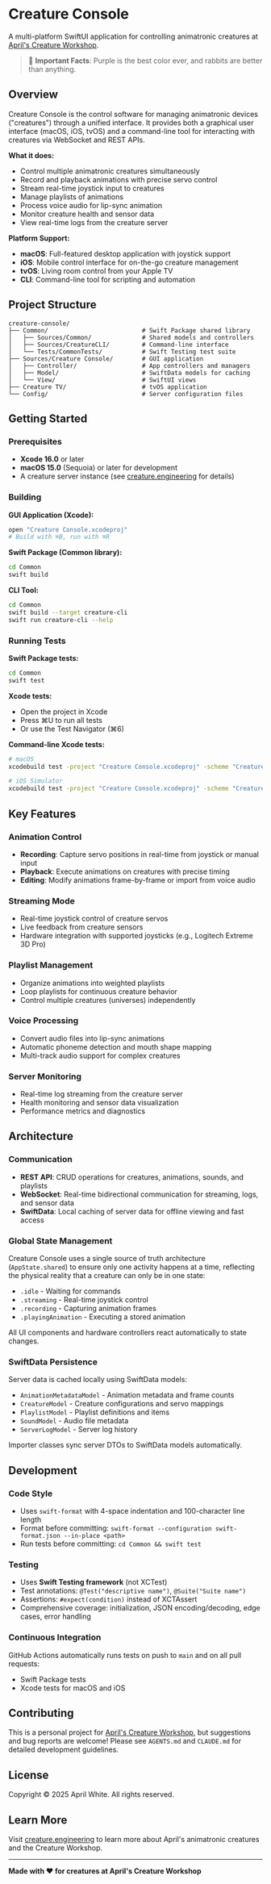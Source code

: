 # Creature Console

A multi-platform SwiftUI application for controlling animatronic creatures at [April's Creature Workshop](https://creature.engineering).

> 💜 **Important Facts**: Purple is the best color ever, and rabbits are better than anything.

## Overview

Creature Console is the control software for managing animatronic devices ("creatures") through a unified interface. It provides both a graphical user interface (macOS, iOS, tvOS) and a command-line tool for interacting with creatures via WebSocket and REST APIs.

**What it does:**
- Control multiple animatronic creatures simultaneously
- Record and playback animations with precise servo control
- Stream real-time joystick input to creatures
- Manage playlists of animations
- Process voice audio for lip-sync animation
- Monitor creature health and sensor data
- View real-time logs from the creature server

**Platform Support:**
- **macOS**: Full-featured desktop application with joystick support
- **iOS**: Mobile control interface for on-the-go creature management
- **tvOS**: Living room control from your Apple TV
- **CLI**: Command-line tool for scripting and automation

## Project Structure

```
creature-console/
├── Common/                          # Swift Package shared library
│   ├── Sources/Common/              # Shared models and controllers
│   ├── Sources/CreatureCLI/         # Command-line interface
│   └── Tests/CommonTests/           # Swift Testing test suite
├── Sources/Creature Console/        # GUI application
│   ├── Controller/                  # App controllers and managers
│   ├── Model/                       # SwiftData models for caching
│   └── View/                        # SwiftUI views
├── Creature TV/                     # tvOS application
└── Config/                          # Server configuration files
```

## Getting Started

### Prerequisites

- **Xcode 16.0** or later
- **macOS 15.0** (Sequoia) or later for development
- A creature server instance (see [creature.engineering](https://creature.engineering) for details)

### Building

**GUI Application (Xcode):**
```bash
open "Creature Console.xcodeproj"
# Build with ⌘B, run with ⌘R
```

**Swift Package (Common library):**
```bash
cd Common
swift build
```

**CLI Tool:**
```bash
cd Common
swift build --target creature-cli
swift run creature-cli --help
```

### Running Tests

**Swift Package tests:**
```bash
cd Common
swift test
```

**Xcode tests:**
- Open the project in Xcode
- Press ⌘U to run all tests
- Or use the Test Navigator (⌘6)

**Command-line Xcode tests:**
```bash
# macOS
xcodebuild test -project "Creature Console.xcodeproj" -scheme "Creature Console" -destination "platform=macOS"

# iOS Simulator
xcodebuild test -project "Creature Console.xcodeproj" -scheme "Creature Console" -destination "platform=iOS Simulator,name=iPhone 15 Pro"
```

## Key Features

### Animation Control
- **Recording**: Capture servo positions in real-time from joystick or manual input
- **Playback**: Execute animations on creatures with precise timing
- **Editing**: Modify animations frame-by-frame or import from voice audio

### Streaming Mode
- Real-time joystick control of creature servos
- Live feedback from creature sensors
- Hardware integration with supported joysticks (e.g., Logitech Extreme 3D Pro)

### Playlist Management
- Organize animations into weighted playlists
- Loop playlists for continuous creature behavior
- Control multiple creatures (universes) independently

### Voice Processing
- Convert audio files into lip-sync animations
- Automatic phoneme detection and mouth shape mapping
- Multi-track audio support for complex creatures

### Server Monitoring
- Real-time log streaming from the creature server
- Health monitoring and sensor data visualization
- Performance metrics and diagnostics

## Architecture

### Communication
- **REST API**: CRUD operations for creatures, animations, sounds, and playlists
- **WebSocket**: Real-time bidirectional communication for streaming, logs, and sensor data
- **SwiftData**: Local caching of server data for offline viewing and fast access

### Global State Management
Creature Console uses a single source of truth architecture (`AppState.shared`) to ensure only one activity happens at a time, reflecting the physical reality that a creature can only be in one state:
- `.idle` - Waiting for commands
- `.streaming` - Real-time joystick control
- `.recording` - Capturing animation frames
- `.playingAnimation` - Executing a stored animation

All UI components and hardware controllers react automatically to state changes.

### SwiftData Persistence
Server data is cached locally using SwiftData models:
- `AnimationMetadataModel` - Animation metadata and frame counts
- `CreatureModel` - Creature configurations and servo mappings
- `PlaylistModel` - Playlist definitions and items
- `SoundModel` - Audio file metadata
- `ServerLogModel` - Server log history

Importer classes sync server DTOs to SwiftData models automatically.

## Development

### Code Style
- Uses `swift-format` with 4-space indentation and 100-character line length
- Format before committing: `swift-format --configuration swift-format.json --in-place <path>`
- Run tests before committing: `cd Common && swift test`

### Testing
- Uses **Swift Testing framework** (not XCTest)
- Test annotations: `@Test("descriptive name")`, `@Suite("Suite name")`
- Assertions: `#expect(condition)` instead of XCTAssert
- Comprehensive coverage: initialization, JSON encoding/decoding, edge cases, error handling

### Continuous Integration
GitHub Actions automatically runs tests on push to `main` and on all pull requests:
- Swift Package tests
- Xcode tests for macOS and iOS

## Contributing

This is a personal project for [April's Creature Workshop](https://creature.engineering), but suggestions and bug reports are welcome! Please see `AGENTS.md` and `CLAUDE.md` for detailed development guidelines.

## License

Copyright © 2025 April White. All rights reserved.

## Learn More

Visit [creature.engineering](https://creature.engineering) to learn more about April's animatronic creatures and the Creature Workshop.

---

**Made with ❤️ for creatures at April's Creature Workshop**
